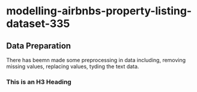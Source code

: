 # modelling-airbnbs-property-listing-dataset-335

 

## Data Preparation
There has beemn made some preprocessing in data including, removing missing values, replacing values, tyding the text data.



### This is an H3 Heading
